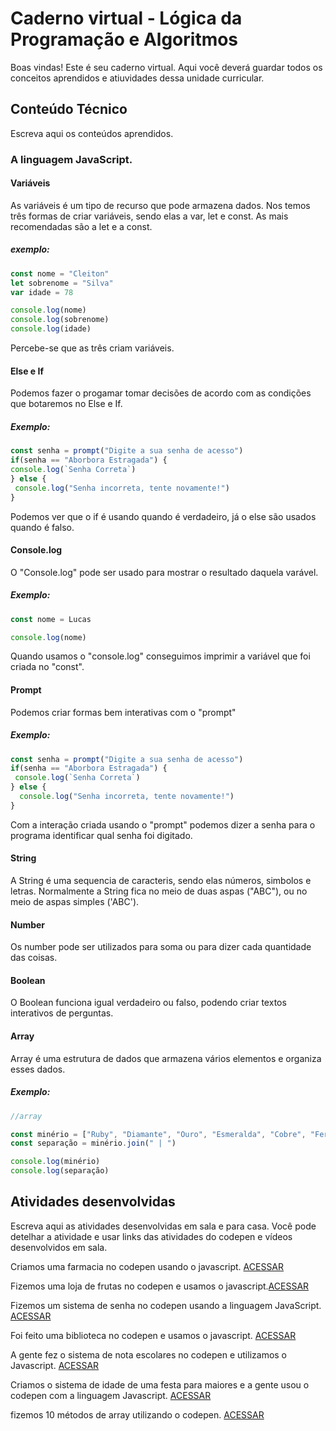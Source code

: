 # Caderno virtual - Lógica da Programação e Algoritmos
Boas vindas! Este é seu caderno virtual. Aqui você deverá guardar todos os conceitos aprendidos e atiuvidades dessa unidade curricular. 


## Conteúdo Técnico
Escreva aqui os conteúdos aprendidos.

### A linguagem JavaScript.

#### Variáveis
 As variáveis é um tipo de recurso que pode armazena dados.
Nos temos três formas de criar variáveis, sendo elas a var, let e const. As mais recomendadas são a let e a const.

##### exemplo:
```js
const nome = "Cleiton"
let sobrenome = "Silva"
var idade = 78

console.log(nome)
console.log(sobrenome)
console.log(idade)
```
Percebe-se que as três criam variáveis.

#### Else e If
 Podemos fazer o progamar tomar decisões de acordo com as condições que botaremos no Else e If.
 
 ##### Exemplo:
 ```js
const senha = prompt("Digite a sua senha de acesso")
if(senha == "Aborbora Estragada") {
 console.log(`Senha Correta`) 
} else {
  console.log("Senha incorreta, tente novamente!")
}
```
 Podemos ver que o if é usando quando é verdadeiro, já o else são usados quando é falso.

 #### Console.log
  O "Console.log" pode ser usado para mostrar o resultado daquela varável.

   ##### Exemplo:
  ```js
const nome = Lucas

console.log(nome)
```
Quando usamos o "console.log" conseguimos imprimir a variável que foi criada no "const".

#### Prompt
Podemos criar formas bem interativas com o "prompt"

 ##### Exemplo:
```js
const senha = prompt("Digite a sua senha de acesso")
if(senha == "Aborbora Estragada") {
 console.log(`Senha Correta`) 
} else {
  console.log("Senha incorreta, tente novamente!")
}
```
Com a interação criada usando o "prompt" podemos dizer a senha para o programa identificar qual senha foi digitado.

#### String

 A String é uma sequencia de caracteris, sendo elas números, simbolos e letras. Normalmente a String  fica no meio de duas aspas ("ABC"), ou no meio de aspas simples ('ABC').

 #### Number
 
 Os number pode ser utilizados para soma ou para dizer cada quantidade das coisas.

 #### Boolean
 
 O Boolean funciona igual verdadeiro ou falso, podendo criar textos interativos de perguntas.

#### Array
 Array é uma estrutura de dados que armazena vários elementos e organiza esses dados.
 
##### Exemplo:
```js
//array

const minério = ["Ruby", "Diamante", "Ouro", "Esmeralda", "Cobre", "Ferro", "Chumbo", "Urânio"]
const separação = minério.join(" | ")

console.log(minério) 
console.log(separação)
```

## Atividades desenvolvidas
Escreva aqui as atividades desenvolvidas em sala e para casa. Você pode detelhar a atividade e usar links das atividades do codepen e vídeos desenvolvidos em sala. 

Criamos uma farmacia no codepen usando o javascript. [ACESSAR](https://codepen.io/Caio-Marinho-the-flexboxer/pen/rNEYVGx) 

Fizemos uma loja de frutas no codepen e usamos o javascript.[ACESSAR](https://codepen.io/Caio-Marinho-the-flexboxer/pen/jOjYQRr)

Fizemos um sistema de senha no codepen usando a linguagem JavaScript. [ACESSAR](https://codepen.io/Caio-Marinho-the-flexboxer/pen/LYKOEvN)

Foi feito uma biblioteca no codepen e usamos o javascript. [ACESSAR](https://codepen.io/Caio-Marinho-the-flexboxer/pen/QWXaJPN)

A gente fez o sistema de nota escolares no codepen e utilizamos o Javascript. [ACESSAR](https://codepen.io/Caio-Marinho-the-flexboxer/pen/gONRKvV)

Criamos o sistema de idade de uma festa para maiores e a gente usou o codepen com a linguagem Javascript. [ACESSAR](https://codepen.io/Caio-Marinho-the-flexboxer/pen/GRbEGQb)

fizemos 10 métodos de array utilizando o codepen. [ACESSAR](https://codepen.io/Caio-Marinho-the-flexboxer/pen/KKjZrYg)

